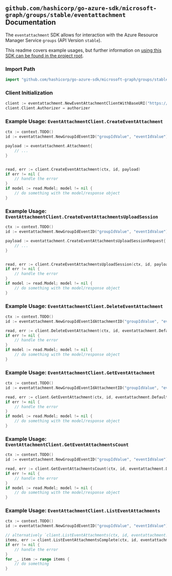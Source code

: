 
## `github.com/hashicorp/go-azure-sdk/microsoft-graph/groups/stable/eventattachment` Documentation

The `eventattachment` SDK allows for interaction with the Azure Resource Manager Service `groups` (API Version `stable`).

This readme covers example usages, but further information on [using this SDK can be found in the project root](https://github.com/hashicorp/go-azure-sdk/tree/main/docs).

### Import Path

```go
import "github.com/hashicorp/go-azure-sdk/microsoft-graph/groups/stable/eventattachment"
```


### Client Initialization

```go
client := eventattachment.NewEventAttachmentClientWithBaseURI("https://management.azure.com")
client.Client.Authorizer = authorizer
```


### Example Usage: `EventAttachmentClient.CreateEventAttachment`

```go
ctx := context.TODO()
id := eventattachment.NewGroupIdEventID("groupIdValue", "eventIdValue")

payload := eventattachment.Attachment{
	// ...
}


read, err := client.CreateEventAttachment(ctx, id, payload)
if err != nil {
	// handle the error
}
if model := read.Model; model != nil {
	// do something with the model/response object
}
```


### Example Usage: `EventAttachmentClient.CreateEventAttachmentsUploadSession`

```go
ctx := context.TODO()
id := eventattachment.NewGroupIdEventID("groupIdValue", "eventIdValue")

payload := eventattachment.CreateEventAttachmentsUploadSessionRequest{
	// ...
}


read, err := client.CreateEventAttachmentsUploadSession(ctx, id, payload)
if err != nil {
	// handle the error
}
if model := read.Model; model != nil {
	// do something with the model/response object
}
```


### Example Usage: `EventAttachmentClient.DeleteEventAttachment`

```go
ctx := context.TODO()
id := eventattachment.NewGroupIdEventIdAttachmentID("groupIdValue", "eventIdValue", "attachmentIdValue")

read, err := client.DeleteEventAttachment(ctx, id, eventattachment.DefaultDeleteEventAttachmentOperationOptions())
if err != nil {
	// handle the error
}
if model := read.Model; model != nil {
	// do something with the model/response object
}
```


### Example Usage: `EventAttachmentClient.GetEventAttachment`

```go
ctx := context.TODO()
id := eventattachment.NewGroupIdEventIdAttachmentID("groupIdValue", "eventIdValue", "attachmentIdValue")

read, err := client.GetEventAttachment(ctx, id, eventattachment.DefaultGetEventAttachmentOperationOptions())
if err != nil {
	// handle the error
}
if model := read.Model; model != nil {
	// do something with the model/response object
}
```


### Example Usage: `EventAttachmentClient.GetEventAttachmentsCount`

```go
ctx := context.TODO()
id := eventattachment.NewGroupIdEventID("groupIdValue", "eventIdValue")

read, err := client.GetEventAttachmentsCount(ctx, id, eventattachment.DefaultGetEventAttachmentsCountOperationOptions())
if err != nil {
	// handle the error
}
if model := read.Model; model != nil {
	// do something with the model/response object
}
```


### Example Usage: `EventAttachmentClient.ListEventAttachments`

```go
ctx := context.TODO()
id := eventattachment.NewGroupIdEventID("groupIdValue", "eventIdValue")

// alternatively `client.ListEventAttachments(ctx, id, eventattachment.DefaultListEventAttachmentsOperationOptions())` can be used to do batched pagination
items, err := client.ListEventAttachmentsComplete(ctx, id, eventattachment.DefaultListEventAttachmentsOperationOptions())
if err != nil {
	// handle the error
}
for _, item := range items {
	// do something
}
```
